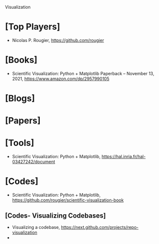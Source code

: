 Visualization

# [Top Players]
+ Nicolas P. Rougier, https://github.com/rougier


# [Books]
+ Scientific Visualization: Python + Matplotlib Paperback – November 13, 2021, https://www.amazon.com/dp/2957990105


# [Blogs]

# [Papers]

# [Tools]
+ Scientific Visualization: Python + Matplotlib, https://hal.inria.fr/hal-03427242/document

# [Codes]
+ Scientific Visualization: Python + Matplotlib, https://github.com/rougier/scientific-visualization-book

## [Codes- Visualizing Codebases]
+ Visualizing a codebase, https://next.github.com/projects/repo-visualization
+ 

